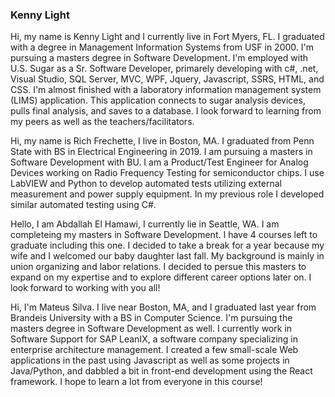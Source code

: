 ### **Kenny Light**

Hi, my name is Kenny Light and I currently live in Fort Myers, FL.  I graduated with a degree in Management Information Systems from USF in 2000.  I'm pursuing a masters degree in Software Development.  I'm employed with U.S. Sugar as a Sr. Software Developer, primarely developing with c#, .net, Visual Studio, SQL Server, MVC, WPF, Jquery, Javascript, SSRS, HTML, and CSS.  I'm almost finished with a laboratory information management system (LIMS) application.  This application connects to sugar analysis devices, pulls final analysis, and saves to a database.  I look forward to learning from my peers as well as the teachers/facilitators.


Hi, my name is Rich Frechette, I live in Boston, MA. I graduated from Penn State with BS in Electrical Engineering in 2019. I am pursuing a masters in Software Development with BU. I am a Product/Test Engineer for Analog Devices working on Radio Frequency Testing for semiconductor chips. I use LabVIEW and Python to develop automated tests utilizing external measurement and power supply equipment. In my previous role I developed similar automated testing using C#. 


Hello, I am Abdallah El Hamawi, I currently lie in Seattle, WA. I am completeing my masters in Software Development. I have 4 courses left to graduate including this one. I decided to take a break for a year because my wife and I welcomed our baby daughter last fall. My background is mainly in union organizing and labor relations. I decided to persue this masters to expand on my expertise and to explore different career options later on. I look forward to working with you all!

Hi, I'm Mateus Silva. I live near Boston, MA, and I graduated last year from Brandeis University with a BS in Computer Science. I'm pursuing the masters degree in Software Development as well. I currently work in Software Support for SAP LeanIX, a software company specializing in enterprise architecture management. I created a few small-scale Web applications in the past using Javascript as well as some projects in Java/Python, and dabbled a bit in front-end development using the React framework. I hope to learn a lot from everyone in this course!